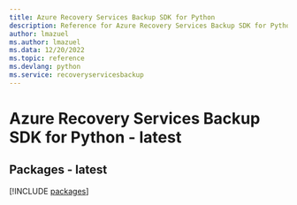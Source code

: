 ```yaml
---
title: Azure Recovery Services Backup SDK for Python
description: Reference for Azure Recovery Services Backup SDK for Python
author: lmazuel
ms.author: lmazuel
ms.data: 12/20/2022
ms.topic: reference
ms.devlang: python
ms.service: recoveryservicesbackup
---
```

# Azure Recovery Services Backup SDK for Python - latest
## Packages - latest
[!INCLUDE [packages](recovery-services-backup-index.md)]